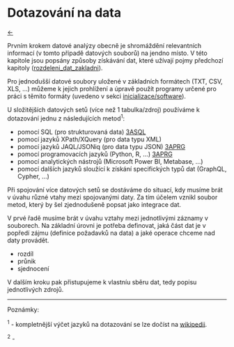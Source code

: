 # Dotazování na data

[←](../Readme.md)

Prvním krokem datové analýzy obecně je shromáždění relevantních informací (v tomto případě datových souborů) na jendno místo. V této kapitole jsou popsány způsoby získávání dat, které užívají pojmy předchozí kapitoly ([rozdeleni_dat_zakladni](../DATA/2A_rozdeleni_zakladni.md)).

Pro jednodušší datové soubory uložené v základních formátech (TXT, CSV, XLS, ...) můžeme k jejich prohlížení a úpravě použít programy určené pro práci s těmito formáty (uvedeno v sekci [inicializace/software](../INIT/1B_software.md)). 

U složitějších datových setů (více než 1 tabulka/zdroj) používáme k dotazování jednu z následujících metod<sup>1</sup>:

- pomocí SQL (pro strukturovaná data) [3ASQL](3A_dotazy_SQL.md) 
- pomocí jazyků XPath/XQuery (pro data typu XML)
- pomocí jazyků JAQL/JSONiq (pro data typu JSON) [3APRG](3A_dotazy_prg.md) 
- pomocí programovacích jazyků (Python, R, ...) [3APRG](3A_dotazy_prg.md) 
- pomocí analytických nástrojů (Microsoft Power BI, Metabase, ...)
- pomocí dalších jazyků sloužící k získání specifických typů dat (GraphQL, Cypher, ...)

Při spojování více datových setů se dostáváme do situací, kdy musíme brát v úvahu různé vtahy mezi spojovanými daty. Za tím účelem vznikl soubor metod, který by šel zjednodušeně popsat jako integrace dat. 

V prvé řadě musíme brát v úvahu vztahy mezi jednotlivými záznamy v souborech. Na základní úrovni je potřeba definovat, jaká část dat je v popředí zájmu (definice požadavků na data) a jaké operace chceme nad daty provádět.

- rozdíl
- průnik
- sjednocení

V dalším kroku pak přistupujeme k vlastníu sběru dat, tedy popisu jednotlivých zdrojů.


--------
Poznámky:

<sup>1</sup> - kompletnější výčet jazyků na dotazování se lze dočíst na [wikipedii](https://en.wikipedia.org/wiki/Query_language).

<sup>2</sup> -
